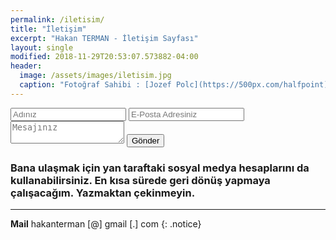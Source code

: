 ```yaml
---
permalink: /iletisim/
title: "İletişim"
excerpt: "Hakan TERMAN - İletişim Sayfası"
layout: single
modified: 2018-11-29T20:53:07.573882-04:00
header:
  image: /assets/images/iletisim.jpg
  caption: "Fotoğraf Sahibi : [Jozef Polc](https://500px.com/halfpoint)"
---
```


<form action="https://formspree.io/hakanterman@gmail.com" method="POST">
  <input type="text" name="name" placeholder="Adınız">
  <input type="email" name="email" placeholder="E-Posta Adresiniz">
  <textarea name="message" placeholder="Mesajınız"></textarea>
  <input type="submit" value="Gönder">
</form>

### Bana ulaşmak için yan taraftaki sosyal medya hesaplarını da kullanabilirsiniz. En kısa sürede geri dönüş yapmaya çalışacağım. Yazmaktan çekinmeyin.

---
**Mail** hakanterman [@] gmail [.] com
{: .notice}

